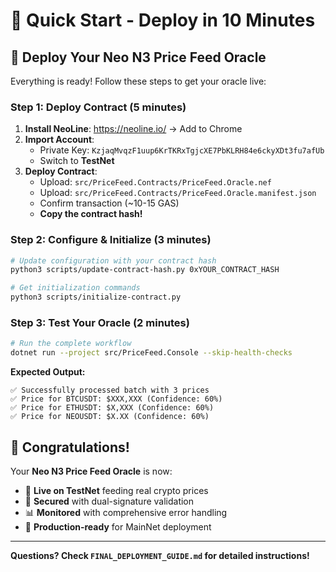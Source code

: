 # 🚀 Quick Start - Deploy in 10 Minutes

## 🎯 **Deploy Your Neo N3 Price Feed Oracle**

Everything is ready! Follow these steps to get your oracle live:

### **Step 1: Deploy Contract (5 minutes)**
1. **Install NeoLine**: https://neoline.io/ → Add to Chrome
2. **Import Account**: 
   - Private Key: `KzjaqMvqzF1uup6KrTKRxTgjcXE7PbKLRH84e6ckyXDt3fu7afUb`
   - Switch to **TestNet**
3. **Deploy Contract**:
   - Upload: `src/PriceFeed.Contracts/PriceFeed.Oracle.nef`
   - Upload: `src/PriceFeed.Contracts/PriceFeed.Oracle.manifest.json` 
   - Confirm transaction (~10-15 GAS)
   - **Copy the contract hash!**

### **Step 2: Configure & Initialize (3 minutes)**
```bash
# Update configuration with your contract hash
python3 scripts/update-contract-hash.py 0xYOUR_CONTRACT_HASH

# Get initialization commands
python3 scripts/initialize-contract.py
```

### **Step 3: Test Your Oracle (2 minutes)**
```bash
# Run the complete workflow
dotnet run --project src/PriceFeed.Console --skip-health-checks
```

**Expected Output:**
```
✅ Successfully processed batch with 3 prices
✅ Price for BTCUSDT: $XXX,XXX (Confidence: 60%)
✅ Price for ETHUSDT: $X,XXX (Confidence: 60%)  
✅ Price for NEOUSDT: $X.XX (Confidence: 60%)
```

## 🎉 **Congratulations!**

Your **Neo N3 Price Feed Oracle** is now:
- 📡 **Live on TestNet** feeding real crypto prices
- 🔐 **Secured** with dual-signature validation
- 📊 **Monitored** with comprehensive error handling
- 🚀 **Production-ready** for MainNet deployment

---

**Questions? Check `FINAL_DEPLOYMENT_GUIDE.md` for detailed instructions!**